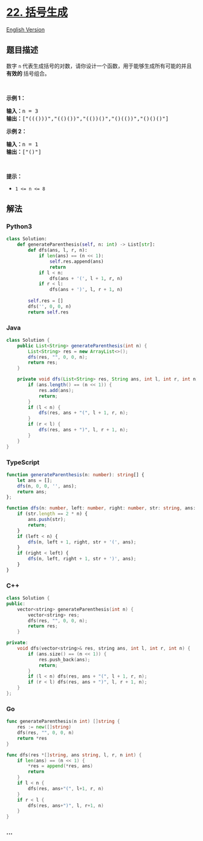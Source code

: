 # [22. 括号生成](https://leetcode-cn.com/problems/generate-parentheses)

[English Version](/solution/0000-0099/0022.Generate%20Parentheses/README_EN.md)

## 题目描述

<!-- 这里写题目描述 -->

<p>数字 <code>n</code> 代表生成括号的对数，请你设计一个函数，用于能够生成所有可能的并且 <strong>有效的 </strong>括号组合。</p>

<p> </p>

<p><strong>示例 1：</strong></p>

<pre>
<strong>输入：</strong>n = 3
<strong>输出：</strong>["((()))","(()())","(())()","()(())","()()()"]
</pre>

<p><strong>示例 2：</strong></p>

<pre>
<strong>输入：</strong>n = 1
<strong>输出：</strong>["()"]
</pre>

<p> </p>

<p><strong>提示：</strong></p>

<ul>
	<li><code>1 <= n <= 8</code></li>
</ul>


## 解法

<!-- 这里可写通用的实现逻辑 -->

<!-- tabs:start -->

### **Python3**

<!-- 这里可写当前语言的特殊实现逻辑 -->

```python
class Solution:
    def generateParenthesis(self, n: int) -> List[str]:
        def dfs(ans, l, r, n):
            if len(ans) == (n << 1):
                self.res.append(ans)
                return
            if l < n:
                dfs(ans + '(', l + 1, r, n)
            if r < l:
                dfs(ans + ')', l, r + 1, n)
        
        self.res = []
        dfs('', 0, 0, n)
        return self.res
```

### **Java**

<!-- 这里可写当前语言的特殊实现逻辑 -->

```java
class Solution {
    public List<String> generateParenthesis(int n) {
        List<String> res = new ArrayList<>();
        dfs(res, "", 0, 0, n);
        return res;
    }

    private void dfs(List<String> res, String ans, int l, int r, int n) {
        if (ans.length() == (n << 1)) {
            res.add(ans);
            return;
        }
        if (l < n) {
            dfs(res, ans + "(", l + 1, r, n);
        }
        if (r < l) {
            dfs(res, ans + ")", l, r + 1, n);
        }
    }
}
```

### **TypeScript**

```ts
function generateParenthesis(n: number): string[] {
    let ans = [];
    dfs(n, 0, 0, '', ans);
    return ans;
};

function dfs(n: number, left: number, right: number, str: string, ans: string[]) {
    if (str.length == 2 * n) {
        ans.push(str);
        return;
    }
    if (left < n) {
        dfs(n, left + 1, right, str + '(', ans);
    }
    if (right < left) {
        dfs(n, left, right + 1, str + ')', ans);
    }
}
```

### **C++**

```cpp
class Solution {
public:
    vector<string> generateParenthesis(int n) {
        vector<string> res;
        dfs(res, "", 0, 0, n);
        return res;
    }

private:
    void dfs(vector<string>& res, string ans, int l, int r, int n) {
        if (ans.size() == (n << 1)) {
            res.push_back(ans);
            return;
        }
        if (l < n) dfs(res, ans + "(", l + 1, r, n);
        if (r < l) dfs(res, ans + ")", l, r + 1, n);
    }
};
```

### **Go**

```go
func generateParenthesis(n int) []string {
	res := new([]string)
	dfs(res, "", 0, 0, n)
	return *res
}

func dfs(res *[]string, ans string, l, r, n int) {
	if len(ans) == (n << 1) {
		*res = append(*res, ans)
		return
	}
	if l < n {
		dfs(res, ans+"(", l+1, r, n)
	}
	if r < l {
		dfs(res, ans+")", l, r+1, n)
	}
}
```

### **...**

```

```

<!-- tabs:end -->
